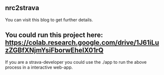 nrc2strava
---
You can visit this blog to get further details.

You could run this project here:
https://colab.research.google.com/drive/1J61iLuzZGBfXNjmYsiFborwEheIX01rQ
---

If you are a strava-developer you could use the ./app to run the above process in a interactive web-app.

